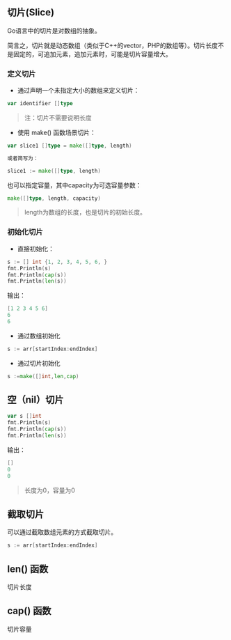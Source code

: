 ## 切片\(Slice\)

Go语言中的切片是对数组的抽象。

简言之，切片就是动态数组（类似于C++的vector，PHP的数组等）。切片长度不是固定的，可追加元素，追加元素时，可能是切片容量增大。

### 定义切片

* 通过声明一个未指定大小的数组来定义切片：

```go
var identifier []type
```

> 注：切片不需要说明长度

* 使用 make\(\) 函数场景切片：

```go
var slice1 []type = make([]type, length)

或者简写为：

slice1 := make([]type, length)
```

也可以指定容量，其中capacity为可选容量参数：

```go
make([]type, length, capacity)
```

> length为数组的长度，也是切片的初始长度。

### 初始化切片

* 直接初始化：

```go
s := [] int {1, 2, 3, 4, 5, 6, }
fmt.Println(s)
fmt.Println(cap(s))
fmt.Println(len(s))
```

输出：

```go
[1 2 3 4 5 6]
6
6
```

* 通过数组初始化

```go
s := arr[startIndex:endIndex]
```

* 通过切片初始化

```go
s :=make([]int,len,cap)
```

## 空（nil）切片

```go
var s []int
fmt.Println(s)
fmt.Println(cap(s))
fmt.Println(len(s))
```

输出：

```go
[]
0
0
```

> 长度为0，容量为0

## 截取切片

可以通过截取数组元素的方式截取切片。

```go
s := arr[startIndex:endIndex]
```

## len\(\)  函数

切片长度

## cap\(\) 函数

切片容量

